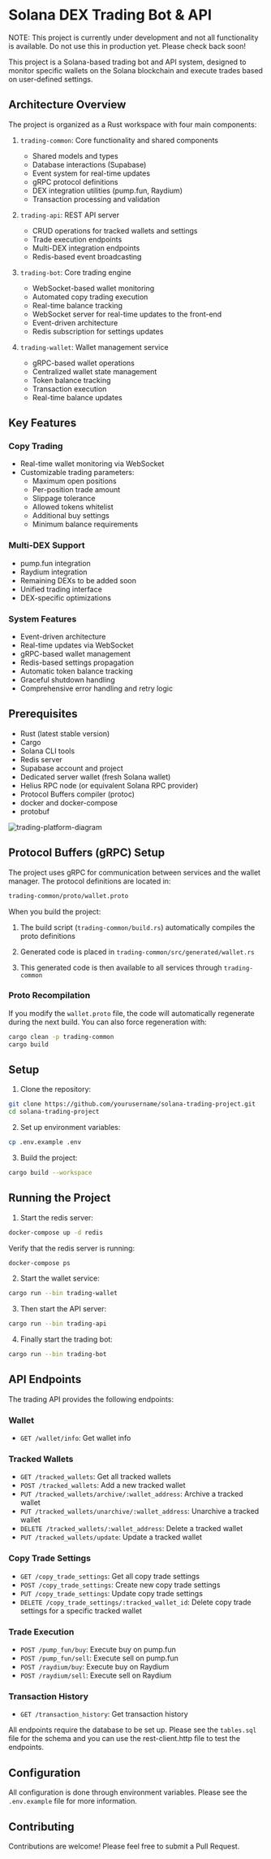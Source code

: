 # Solana DEX Trading Bot & API

NOTE: This project is currently under development and not all functionality is available. Do not use this in production yet. Please check back soon!

This project is a Solana-based trading bot and API system, designed to monitor specific wallets on the Solana blockchain and execute trades based on user-defined settings.

## Architecture Overview

The project is organized as a Rust workspace with four main components:

1. `trading-common`: Core functionality and shared components

   - Shared models and types
   - Database interactions (Supabase)
   - Event system for real-time updates
   - gRPC protocol definitions
   - DEX integration utilities (pump.fun, Raydium)
   - Transaction processing and validation

2. `trading-api`: REST API server

   - CRUD operations for tracked wallets and settings
   - Trade execution endpoints
   - Multi-DEX integration endpoints
   - Redis-based event broadcasting

3. `trading-bot`: Core trading engine

   - WebSocket-based wallet monitoring
   - Automated copy trading execution
   - Real-time balance tracking
   - WebSocket server for real-time updates to the front-end
   - Event-driven architecture
   - Redis subscription for settings updates

4. `trading-wallet`: Wallet management service
   - gRPC-based wallet operations
   - Centralized wallet state management
   - Token balance tracking
   - Transaction execution
   - Real-time balance updates

## Key Features

### Copy Trading

- Real-time wallet monitoring via WebSocket
- Customizable trading parameters:
  - Maximum open positions
  - Per-position trade amount
  - Slippage tolerance
  - Allowed tokens whitelist
  - Additional buy settings
  - Minimum balance requirements

### Multi-DEX Support

- pump.fun integration
- Raydium integration
- Remaining DEXs to be added soon
- Unified trading interface
- DEX-specific optimizations

### System Features

- Event-driven architecture
- Real-time updates via WebSocket
- gRPC-based wallet management
- Redis-based settings propagation
- Automatic token balance tracking
- Graceful shutdown handling
- Comprehensive error handling and retry logic

## Prerequisites

- Rust (latest stable version)
- Cargo
- Solana CLI tools
- Redis server
- Supabase account and project
- Dedicated server wallet (fresh Solana wallet)
- Helius RPC node (or equivalent Solana RPC provider)
- Protocol Buffers compiler (protoc)
- docker and docker-compose
- protobuf
  
![trading-platform-diagram](https://github.com/user-attachments/assets/a5d1d6bf-cdf7-4c26-b7ab-5a665edc0148)

## Protocol Buffers (gRPC) Setup

The project uses gRPC for communication between services and the wallet manager. The protocol definitions are located in:

```bash
trading-common/proto/wallet.proto
```

When you build the project:

1. The build script (`trading-common/build.rs`) automatically compiles the proto definitions

2. Generated code is placed in `trading-common/src/generated/wallet.rs`

3. This generated code is then available to all services through `trading-common`

### Proto Recompilation

If you modify the `wallet.proto` file, the code will automatically regenerate during the next build. You can also force regeneration with:

```bash
cargo clean -p trading-common
cargo build
```

## Setup

1. Clone the repository:

```bash
git clone https://github.com/yourusername/solana-trading-project.git
cd solana-trading-project
```

2. Set up environment variables:

```bash
cp .env.example .env
```

3. Build the project:

```bash
cargo build --workspace
```

## Running the Project

1. Start the redis server:

```bash
docker-compose up -d redis
```

Verify that the redis server is running:

```bash
docker-compose ps
```

2. Start the wallet service:

```bash
cargo run --bin trading-wallet
```

3. Then start the API server:

```bash
cargo run --bin trading-api
```

4. Finally start the trading bot:

```bash
cargo run --bin trading-bot
```

## API Endpoints

The trading API provides the following endpoints:

### Wallet

- `GET /wallet/info`: Get wallet info

### Tracked Wallets

- `GET /tracked_wallets`: Get all tracked wallets
- `POST /tracked_wallets`: Add a new tracked wallet
- `PUT /tracked_wallets/archive/:wallet_address`: Archive a tracked wallet
- `PUT /tracked_wallets/unarchive/:wallet_address`: Unarchive a tracked wallet
- `DELETE /tracked_wallets/:wallet_address`: Delete a tracked wallet
- `PUT /tracked_wallets/update`: Update a tracked wallet

### Copy Trade Settings

- `GET /copy_trade_settings`: Get all copy trade settings
- `POST /copy_trade_settings`: Create new copy trade settings
- `PUT /copy_trade_settings`: Update copy trade settings
- `DELETE /copy_trade_settings/:tracked_wallet_id`: Delete copy trade settings for a specific tracked wallet

### Trade Execution

- `POST /pump_fun/buy`: Execute buy on pump.fun
- `POST /pump_fun/sell`: Execute sell on pump.fun
- `POST /raydium/buy`: Execute buy on Raydium
- `POST /raydium/sell`: Execute sell on Raydium

### Transaction History

- `GET /transaction_history`: Get transaction history

All endpoints require the database to be set up. Please see the `tables.sql` file for the schema and you can use the rest-client.http file to test the endpoints.

## Configuration

All configuration is done through environment variables. Please see the `.env.example` file for more information.

## Contributing

Contributions are welcome! Please feel free to submit a Pull Request.
